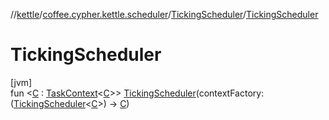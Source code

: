 //[kettle](../../../index.md)/[coffee.cypher.kettle.scheduler](../index.md)/[TickingScheduler](index.md)/[TickingScheduler](-ticking-scheduler.md)

# TickingScheduler

[jvm]\
fun <[C](index.md) : [TaskContext](../-task-context/index.md)<[C](index.md)>> [TickingScheduler](-ticking-scheduler.md)(contextFactory: ([TickingScheduler](index.md)<[C](index.md)>) -> [C](index.md))
